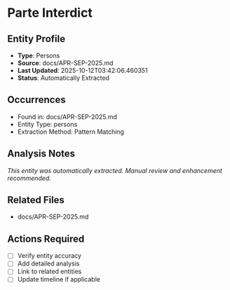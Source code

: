 # Parte Interdict

## Entity Profile
- **Type**: Persons
- **Source**: docs/APR-SEP-2025.md
- **Last Updated**: 2025-10-12T03:42:06.460351
- **Status**: Automatically Extracted

## Occurrences
- Found in: docs/APR-SEP-2025.md
- Entity Type: persons
- Extraction Method: Pattern Matching

## Analysis Notes
*This entity was automatically extracted. Manual review and enhancement recommended.*

## Related Files
- docs/APR-SEP-2025.md

## Actions Required
- [ ] Verify entity accuracy
- [ ] Add detailed analysis
- [ ] Link to related entities
- [ ] Update timeline if applicable
